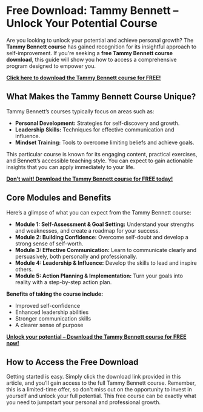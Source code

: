 # Free Download: Tammy Bennett – Unlock Your Potential Course

Are you looking to unlock your potential and achieve personal growth? The **Tammy Bennett course** has gained recognition for its insightful approach to self-improvement. If you're seeking a **free Tammy Bennett course download**, this guide will show you how to access a comprehensive program designed to empower you.

[**Click here to download the Tammy Bennett course for FREE!**](https://udemywork.com/tammy-bennett)

## What Makes the Tammy Bennett Course Unique?

Tammy Bennett’s courses typically focus on areas such as:

*   **Personal Development:** Strategies for self-discovery and growth.
*   **Leadership Skills:** Techniques for effective communication and influence.
*   **Mindset Training:** Tools to overcome limiting beliefs and achieve goals.

This particular course is known for its engaging content, practical exercises, and Bennett’s accessible teaching style. You can expect to gain actionable insights that you can apply immediately to your life.

[**Don’t wait! Download the Tammy Bennett course for FREE today!**](https://udemywork.com/tammy-bennett)

## Core Modules and Benefits

Here’s a glimpse of what you can expect from the Tammy Bennett course:

*   **Module 1: Self-Assessment & Goal Setting:** Understand your strengths and weaknesses, and create a roadmap for your success.
*   **Module 2: Building Confidence:** Overcome self-doubt and develop a strong sense of self-worth.
*   **Module 3: Effective Communication:** Learn to communicate clearly and persuasively, both personally and professionally.
*   **Module 4: Leadership & Influence:** Develop the skills to lead and inspire others.
*   **Module 5: Action Planning & Implementation:** Turn your goals into reality with a step-by-step action plan.

**Benefits of taking the course include:**

*   Improved self-confidence
*   Enhanced leadership abilities
*   Stronger communication skills
*   A clearer sense of purpose

[**Unlock your potential – Download the Tammy Bennett course for FREE now!**](https://udemywork.com/tammy-bennett)

## How to Access the Free Download

Getting started is easy. Simply click the download link provided in this article, and you’ll gain access to the full Tammy Bennett course. Remember, this is a limited-time offer, so don't miss out on the opportunity to invest in yourself and unlock your full potential. This free course can be exactly what you need to jumpstart your personal and professional growth.
